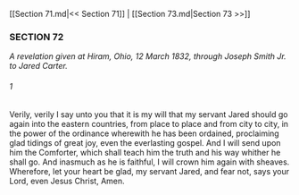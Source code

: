 [[Section 71.md|<< Section 71]]  |  [[Section 73.md|Section 73 >>]]

### SECTION 72

*A revelation given at Hiram, Ohio, 12 March 1832, through Joseph Smith Jr. to Jared Carter.*

###### 1
Verily, verily I say unto you that it is my will that my servant Jared should go again into the eastern countries, from place to place and from city to city, in the power of the ordinance wherewith he has been ordained, proclaiming glad tidings of great joy, even the everlasting gospel. And I will send upon him the Comforter, which shall teach him the truth and his way whither he shall go. And inasmuch as he is faithful, I will crown him again with sheaves. Wherefore, let your heart be glad, my servant Jared, and fear not, says your Lord, even Jesus Christ, Amen.